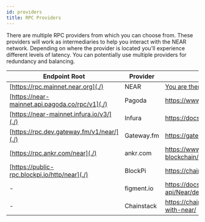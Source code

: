 ```yaml
---
id: providers
title: RPC Providers
---
```


There are multiple RPC providers from which you can choose from. These providers will work as intermediaries to help you interact with the NEAR network.
Depending on where the provider is located you'll experience different levels of latency. You can potentially use multiple providers for redundancy and
balancing.


| Endpoint Root                           | Provider   | Documentation                                                       |
| --------------------------------------- | ---------- | ------------------------------------------------------------------- |
| [https://rpc.mainnet.near.org](./)            | NEAR       | [You are there!](setup.md)                                          |
| [https://near-mainnet.api.pagoda.co/rpc/v1](./)      | Pagoda     | https://www.pagoda.co/console                                       |
| [https://near-mainnet.infura.io/v3/](./)      | Infura     | https://docs.infura.io/infura/networks/near                         |
| [https://rpc.dev.gateway.fm/v1/near/](./)     | Gateway.fm | https://gateway.fm/                                                 |
| [https://rpc.ankr.com/near](./)               | ankr.com   | https://www.ankr.com/docs/build-blockchain/chains/v2/near/          |
| [https://public-rpc.blockpi.io/http/near](./) | BlockPi    | https://chains.blockpi.io/#/near                                    |
| -                                       | figment.io | https://docs.figment.io/guides/staking-api/Near/delegate/ |
| -                                       | Chainstack | https://chainstack.com/build-better-with-near/            |
